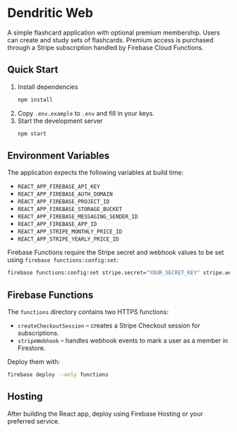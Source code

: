 # Dendritic Web

A simple flashcard application with optional premium membership. Users can create and study sets of flashcards. Premium access is purchased through a Stripe subscription handled by Firebase Cloud Functions.

## Quick Start

1. Install dependencies
   ```bash
   npm install
   ```
2. Copy `.env.example` to `.env` and fill in your keys.
3. Start the development server
   ```bash
   npm start
   ```

## Environment Variables

The application expects the following variables at build time:

- `REACT_APP_FIREBASE_API_KEY`
- `REACT_APP_FIREBASE_AUTH_DOMAIN`
- `REACT_APP_FIREBASE_PROJECT_ID`
- `REACT_APP_FIREBASE_STORAGE_BUCKET`
- `REACT_APP_FIREBASE_MESSAGING_SENDER_ID`
- `REACT_APP_FIREBASE_APP_ID`
- `REACT_APP_STRIPE_MONTHLY_PRICE_ID`
- `REACT_APP_STRIPE_YEARLY_PRICE_ID`

Firebase Functions require the Stripe secret and webhook values to be set using `firebase functions:config:set`:

```bash
firebase functions:config:set stripe.secret="YOUR_SECRET_KEY" stripe.webhook="YOUR_WEBHOOK_SECRET"
```

## Firebase Functions

The `functions` directory contains two HTTPS functions:

- `createCheckoutSession` – creates a Stripe Checkout session for subscriptions.
- `stripeWebhook` – handles webhook events to mark a user as a member in Firestore.

Deploy them with:

```bash
firebase deploy --only functions
```

## Hosting

After building the React app, deploy using Firebase Hosting or your preferred service.
